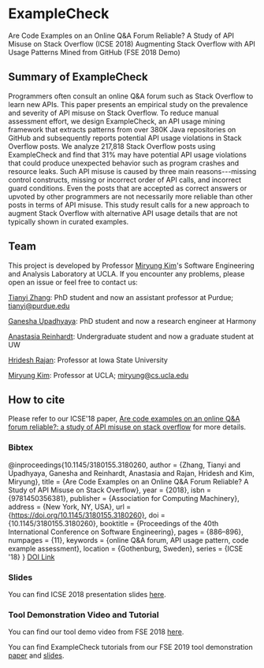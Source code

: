 # ExampleCheck
Are Code Examples on an Online Q&amp;A Forum Reliable? A Study of API Misuse on Stack Overflow (ICSE 2018) Augmenting Stack Overflow with API Usage Patterns Mined from GitHub (FSE 2018 Demo)


## Summary of ExampleCheck 

Programmers often consult an online Q&amp;A forum such as Stack Overflow to learn new
APIs. This paper presents an empirical study on the prevalence and severity of API
misuse on Stack Overflow. To reduce manual assessment effort, we design ExampleCheck,
an API usage mining framework that extracts patterns from over 380K Java repositories
on GitHub and subsequently reports potential API usage violations in Stack Overflow
posts. We analyze 217,818 Stack Overflow posts using ExampleCheck and find that 31%
may have potential API usage violations that could produce unexpected behavior such
as program crashes and resource leaks. Such API misuse is caused by three main reasons---missing
control constructs, missing or incorrect order of API calls, and incorrect guard conditions.
Even the posts that are accepted as correct answers or upvoted by other programmers
are not necessarily more reliable than other posts in terms of API misuse. This study
result calls for a new approach to augment Stack Overflow with alternative API usage
details that are not typically shown in curated examples.

## Team 
This project is developed by Professor [Miryung Kim](http://web.cs.ucla.edu/~miryung/)'s Software Engineering and Analysis Laboratory at UCLA. 
If you encounter any problems, please open an issue or feel free to contact us:

[Tianyi Zhang](https://https://tianyi-zhang.github.io): PhD student and now an assistant professor at Purdue; tianyi@purdue.edu
  
[Ganesha Upadhyaya](https://www.linkedin.com/in/gupadhyaya/): PhD student and now a research engineer at Harmony

[Anastasia Reinhardt](https://www.linkedin.com/in/anastasiareinhardt/): Undergraduate student and now a graduate student at UW
 
[Hridesh Rajan](https://www.cs.iastate.edu/hridesh): Professor at Iowa State University

[Miryung Kim](http://web.cs.ucla.edu/~miryung/): Professor at UCLA; miryung@cs.ucla.edu

## How to cite 
Please refer to our ICSE'18 paper, [Are code examples on an online Q&A forum reliable?: a study of API misuse on stack overflow](http://web.cs.ucla.edu/~miryung/Publications/icse2018-ExampleCheck.pdf) for more details. 

### Bibtex  
@inproceedings{10.1145/3180155.3180260,
author = {Zhang, Tianyi and Upadhyaya, Ganesha and Reinhardt, Anastasia and Rajan, Hridesh and Kim, Miryung},
title = {Are Code Examples on an Online Q&amp;A Forum Reliable? A Study of API Misuse on Stack Overflow},
year = {2018},
isbn = {9781450356381},
publisher = {Association for Computing Machinery},
address = {New York, NY, USA},
url = {https://doi.org/10.1145/3180155.3180260},
doi = {10.1145/3180155.3180260},
booktitle = {Proceedings of the 40th International Conference on Software Engineering},
pages = {886–896},
numpages = {11},
keywords = {online Q&amp;A forum, API usage pattern, code example assessment},
location = {Gothenburg, Sweden},
series = {ICSE '18}
}
[DOI Link](https://doi.org/10.1145/3180155.3180260)

### Slides
You can find ICSE 2018 presentation slides [here](http://web.cs.ucla.edu/~miryung/Publications/icse2018-ExampleCheck-slides.pdf). 

### Tool Demonstration Video and Tutorial 

You can find our tool demo video from FSE 2018 [here](https://youtu.be/WOnN-wQZsH0). 

You can find ExampleCheck tutorials from our FSE 2019 tool demonstration [paper](http://web.cs.ucla.edu/~miryung/Publications/fse2018demo-examplecheck.pdf) and [slides](http://web.cs.ucla.edu/~miryung/Publications/fse2018demo-examplecheck-slides.pdf).  

